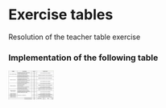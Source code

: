 # Exercise tables

 Resolution of the teacher table exercise

### Implementation of the following table

<img width="90" align="center" src="./assets/table.png"/>